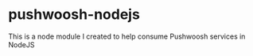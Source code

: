 pushwoosh-nodejs
================

This is a node module I created to help consume Pushwoosh services in NodeJS
